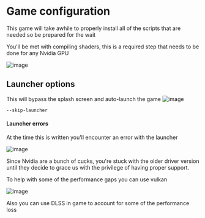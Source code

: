 # Game configuration
This game will take awhile to properly install all of the scripts that are needed so be prepared for the wait

You'll be met with compiling shaders, this is a required step that needs to be done for any Nvidia GPU

![image](https://github.com/DafDandy/Fedora_New_Install/assets/102477185/daaf8393-26dd-4feb-acdc-05b21167c3a0)




## Launcher options

This will bypass the splash screen and auto-launch the game
![image](https://github.com/DafDandy/Fedora_New_Install/assets/102477185/38d04526-8332-40bf-a6d3-0b8de41996c5)

    --skip-launcher

#### Launcher errors

At the time this is written you'll encounter an error with the launcher

![image](https://github.com/DafDandy/ubuntu_new_install/assets/102477185/a7cbe749-98b0-4454-add0-1c52cfde360b)

Since Nvidia are a bunch of cucks, you're stuck with the older driver version until they decide to grace us with the privilege of having proper support.

To help with some of the performance gaps you can use vulkan

![image](https://github.com/DafDandy/ubuntu_new_install/assets/102477185/80b65a19-c915-41de-83e3-9ca32efb98e5)


Also you can use DLSS in game to account for some of the performance loss
